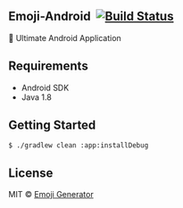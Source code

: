 ## Emoji-Android &nbsp;[![Build Status](https://www.bitrise.io/app/a603dcc666e85648/status.svg?token=QMmAP0aS5cJXsAyT74AhPw&branch=master)](https://www.bitrise.io/app/a603dcc666e85648)

:tada: Ultimate Android Application

## Requirements

- Android SDK
- Java 1.8

## Getting Started

```
$ ./gradlew clean :app:installDebug
```

## License
MIT &copy; [Emoji Generator](https://emoji.pine.moe/)
